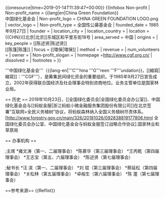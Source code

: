 {{onesource|time=2019-01-14T11:39:47+00:00}}
{{Infobox Non-profit
| Non-profit_name = {{lang|en|China Green Foundation}}<br />中国绿化基金会
| Non-profit_logo = CHINA GREEN FOUNDATION LOGO.png
| vector_logo =
| Non-profit_type = 全国性公募基金会
| founded_date = 1985年9月27日
| founder = 
| location_city = 
| location_country = 
| location = {{CHN}}[[北京|北京]]东城区和平里东街18号
| area_served = 中国
| origins = 
| key_people = [[陈述贤|陈述贤]]<br />[[陈篷|陈篷]]
| focus = [[環保|環保]]
| method = 
| revenue = 
| num_volunteers = 
| owner = 
| Non-profit_slogan = 
| homepage =http://www.cgf.org.cn/
| dissolved = 
| footnotes = 
}}

'''中国绿化基金会'''（{{lang-en|'''C'''hina '''G'''reen '''F'''undation}}，[[縮寫|縮寫]]：'''CGF'''），是筹集民间绿化资金的重要组织。于1985年9月27日宣告成立，2002年获得联合国经济及社会理事会特别咨商地位。业务主管单位是国家林业局。

== 历史 ==
2018年10月23日，[[全国绿化委员会|全国绿化委员会办公室]]、中国绿化基金会与[[蚂蚁金服|浙江蚂蚁小微金融服务集团股份有限公司]]在北京签署“互联网+全民义务植树”协议，将蚂蚁森林纳入全国义务植树尽责体系。<ref>[http://www.forestry.gov.cn/main/326/20181026/092838819177806.html 全国绿化委员会办公室、中国绿化基金会与蚂蚁金服签订战略合作协议].国家林业和草原局</ref>

== 办事机构 ==

;主席
*雍文涛（第一、二届理事会）
*陈慕华（第三届理事会）
*王丙乾（第四届理事会）
*王志宝（第五、六届理事会）
*陈述贤（第七届理事会）

;秘书长
*汪  滨（第一、二届理事会）
*刘  琨（第三届理事会）
*蔡延松（第四届理事会）
*关松林（第五届理事会）
*卓榕生（第六届理事会）
*陈  蓬（第七届理事会）

==参考来源==
{{Reflist}}